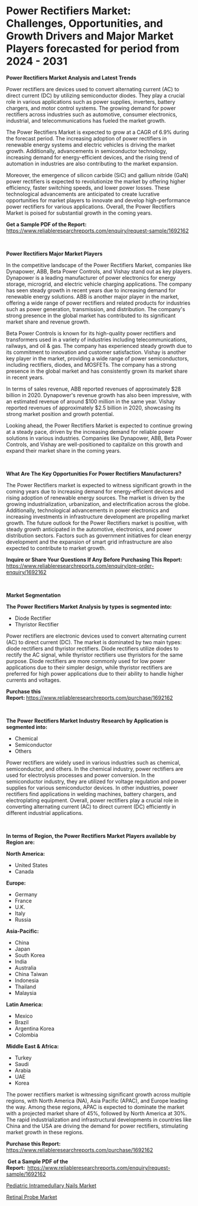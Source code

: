 <p><h1>Power Rectifiers Market: Challenges, Opportunities, and Growth Drivers and Major Market Players forecasted for period from 2024 - 2031</h1></p><p><strong>Power Rectifiers Market Analysis and Latest Trends</strong></p>
<p><p>Power rectifiers are devices used to convert alternating current (AC) to direct current (DC) by utilizing semiconductor diodes. They play a crucial role in various applications such as power supplies, inverters, battery chargers, and motor control systems. The growing demand for power rectifiers across industries such as automotive, consumer electronics, industrial, and telecommunications has fueled the market growth.</p><p>The Power Rectifiers Market is expected to grow at a CAGR of 6.9% during the forecast period. The increasing adoption of power rectifiers in renewable energy systems and electric vehicles is driving the market growth. Additionally, advancements in semiconductor technology, increasing demand for energy-efficient devices, and the rising trend of automation in industries are also contributing to the market expansion.</p><p>Moreover, the emergence of silicon carbide (SiC) and gallium nitride (GaN) power rectifiers is expected to revolutionize the market by offering higher efficiency, faster switching speeds, and lower power losses. These technological advancements are anticipated to create lucrative opportunities for market players to innovate and develop high-performance power rectifiers for various applications. Overall, the Power Rectifiers Market is poised for substantial growth in the coming years.</p></p>
<p><strong>Get a Sample PDF of the Report:&nbsp;</strong> <a href="https://www.reliableresearchreports.com/enquiry/request-sample/1692162">https://www.reliableresearchreports.com/enquiry/request-sample/1692162</a></p>
<p>&nbsp;</p>
<p><strong>Power Rectifiers Major Market Players</strong></p>
<p><p>In the competitive landscape of the Power Rectifiers Market, companies like Dynapower, ABB, Beta Power Controls, and Vishay stand out as key players. Dynapower is a leading manufacturer of power electronics for energy storage, microgrid, and electric vehicle charging applications. The company has seen steady growth in recent years due to increasing demand for renewable energy solutions. ABB is another major player in the market, offering a wide range of power rectifiers and related products for industries such as power generation, transmission, and distribution. The company's strong presence in the global market has contributed to its significant market share and revenue growth.</p><p>Beta Power Controls is known for its high-quality power rectifiers and transformers used in a variety of industries including telecommunications, railways, and oil & gas. The company has experienced steady growth due to its commitment to innovation and customer satisfaction. Vishay is another key player in the market, providing a wide range of power semiconductors, including rectifiers, diodes, and MOSFETs. The company has a strong presence in the global market and has consistently grown its market share in recent years.</p><p>In terms of sales revenue, ABB reported revenues of approximately $28 billion in 2020. Dynapower's revenue growth has also been impressive, with an estimated revenue of around $100 million in the same year. Vishay reported revenues of approximately $2.5 billion in 2020, showcasing its strong market position and growth potential.</p><p>Looking ahead, the Power Rectifiers Market is expected to continue growing at a steady pace, driven by the increasing demand for reliable power solutions in various industries. Companies like Dynapower, ABB, Beta Power Controls, and Vishay are well-positioned to capitalize on this growth and expand their market share in the coming years.</p></p>
<p>&nbsp;</p>
<p><strong>What Are The Key Opportunities For Power Rectifiers Manufacturers?</strong></p>
<p><p>The Power Rectifiers market is expected to witness significant growth in the coming years due to increasing demand for energy-efficient devices and rising adoption of renewable energy sources. The market is driven by the growing industrialization, urbanization, and electrification across the globe. Additionally, technological advancements in power electronics and increasing investments in infrastructure development are propelling market growth. The future outlook for the Power Rectifiers market is positive, with steady growth anticipated in the automotive, electronics, and power distribution sectors. Factors such as government initiatives for clean energy development and the expansion of smart grid infrastructure are also expected to contribute to market growth.</p></p>
<p><strong>Inquire or Share Your Questions If Any Before Purchasing This Report:</strong> <a href="https://www.reliableresearchreports.com/enquiry/pre-order-enquiry/1692162">https://www.reliableresearchreports.com/enquiry/pre-order-enquiry/1692162</a></p>
<p>&nbsp;</p>
<p><strong>Market Segmentation</strong></p>
<p><strong>The Power Rectifiers Market Analysis by types is segmented into:</strong></p>
<p><ul><li>Diode Rectifier</li><li>Thyristor Rectifier</li></ul></p>
<p><p>Power rectifiers are electronic devices used to convert alternating current (AC) to direct current (DC). The market is dominated by two main types: diode rectifiers and thyristor rectifiers. Diode rectifiers utilize diodes to rectify the AC signal, while thyristor rectifiers use thyristors for the same purpose. Diode rectifiers are more commonly used for low power applications due to their simpler design, while thyristor rectifiers are preferred for high power applications due to their ability to handle higher currents and voltages.</p></p>
<p><strong>Purchase this Report:&nbsp;</strong><a href="https://www.reliableresearchreports.com/purchase/1692162">https://www.reliableresearchreports.com/purchase/1692162</a></p>
<p>&nbsp;</p>
<p><strong>The Power Rectifiers Market Industry Research by Application is segmented into:</strong></p>
<p><ul><li>Chemical</li><li>Semiconductor</li><li>Others</li></ul></p>
<p><p>Power rectifiers are widely used in various industries such as chemical, semiconductor, and others. In the chemical industry, power rectifiers are used for electrolysis processes and power conversion. In the semiconductor industry, they are utilized for voltage regulation and power supplies for various semiconductor devices. In other industries, power rectifiers find applications in welding machines, battery chargers, and electroplating equipment. Overall, power rectifiers play a crucial role in converting alternating current (AC) to direct current (DC) efficiently in different industrial applications.</p></p>
<p>&nbsp;</p>
<p><strong>In terms of Region, the Power Rectifiers Market Players available by Region are:</strong></p>
<p>
    <p> <strong> North America: </strong>
        <ul>
            <li>United States</li>
            <li>Canada</li>
        </ul>
        </p> 
    <p> <strong> Europe: </strong>
        <ul>
            <li>Germany</li>
            <li>France</li>
            <li>U.K.</li>
            <li>Italy</li>
            <li>Russia</li>
        </ul>
        </p> 
    <p> <strong> Asia-Pacific: </strong>
        <ul>
            <li>China</li>
            <li>Japan</li>
            <li>South Korea</li>
            <li>India</li>
            <li>Australia</li>
            <li>China Taiwan</li>
            <li>Indonesia</li>
            <li>Thailand</li>
            <li>Malaysia</li>
        </ul>
        </p> 
    <p> <strong> Latin America: </strong>
        <ul>
            <li>Mexico</li>
            <li>Brazil</li>
            <li>Argentina Korea</li>
            <li>Colombia</li>
        </ul>
        </p> 
    <p> <strong> Middle East & Africa: </strong>
        <ul>
            <li>Turkey</li>
            <li>Saudi</li>
            <li>Arabia</li>
            <li>UAE</li>
            <li>Korea</li>
        </ul>
    </p>
    </p>
<p><p>The power rectifiers market is witnessing significant growth across multiple regions, with North America (NA), Asia Pacific (APAC), and Europe leading the way. Among these regions, APAC is expected to dominate the market with a projected market share of 45%, followed by North America at 30%. The rapid industrialization and infrastructural developments in countries like China and the USA are driving the demand for power rectifiers, stimulating market growth in these regions.</p></p>
<p><strong>Purchase this Report: </strong><a href="https://www.reliableresearchreports.com/purchase/1692162">https://www.reliableresearchreports.com/purchase/1692162</a></p>
<p>&nbsp;<strong>Get a Sample PDF of the Report:&nbsp;&nbsp;</strong><a href="https://www.reliableresearchreports.com/enquiry/request-sample/1692162">https://www.reliableresearchreports.com/enquiry/request-sample/1692162</a></p>
<p><strong></strong></p>
<p><p><a href="https://issuu.com/reportprime-2/docs/pediatric-intramedullary-nails-market-size-2030.pp">Pediatric Intramedullary Nails Market</a></p><p><a href="https://issuu.com/reportprime-2/docs/retinal-probe-market-size-2030.pptx">Retinal Probe Market</a></p></p>
